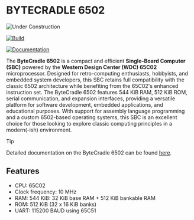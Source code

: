 # BYTECRADLE 6502

![Under Construction](https://img.shields.io/badge/status-under--construction-orange?logo=github)

[![Build](https://github.com/ifilot/bytecradle-6502/actions/workflows/build.yml/badge.svg)](https://github.com/ifilot/bytecradle-6502/actions/workflows/build.yml)

[![Documentation](https://github.com/ifilot/bytecradle-6502/actions/workflows/docs.yml/badge.svg)](https://github.com/ifilot/bytecradle-6502/actions/workflows/docs.yml)

The **ByteCradle 6502** is a compact and efficient **Single-Board Computer
(SBC)** powered by the **Western Design Center (WDC) 65C02** microprocessor.
Designed for retro-computing enthusiasts, hobbyists, and embedded system
developers, this SBC retains full compatibility with the classic 6502
architecture while benefiting from the 65C02's enhanced instruction set. The
ByteCradle 6502 features 544 KiB RAM, 512 KiB ROM, serial communication, and
expansion interfaces, providing a versatile platform for software development,
embedded applications, and educational purposes. With support for assembly
language programming and a custom 6502-based operating systems, this SBC is an
excellent choice for those looking to explore classic computing principles in a
modern(-ish) environment.

> [!tip]
> Detailed documentation on the ByteCradle 6502 can be found 
> [here](https://ifilot.github.io/bytecradle-6502/).

## Features

* CPU: 65C02
* Clock frequency: 10 MHz
* RAM: 544 KiB: 32 KiB base RAM + 512 KiB bankable RAM
* ROM: 512 KiB (32 x 16 KiB banks)
* UART: 115200 BAUD using 65C51